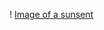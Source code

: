 ! [Image of a sunsent](https://drive.google.com/file/d/1n62edxjKP-wvlkvlRp-YZnOwg0r8-2H4/view?usp=sharing)
